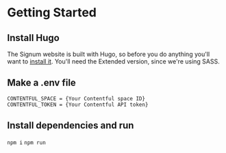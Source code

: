 # Getting Started

## Install Hugo
The Signum website is built with Hugo, so before you do anything you'll want to [install it](https://gohugo.io/getting-started/installing/). You'll need the Extended version, since we're using SASS.

## Make a .env file

```
CONTENTFUL_SPACE = {Your Contentful space ID}
CONTENTFUL_TOKEN = {Your Contentful API token}
```

## Install dependencies and run

`npm i`
`npm run`
